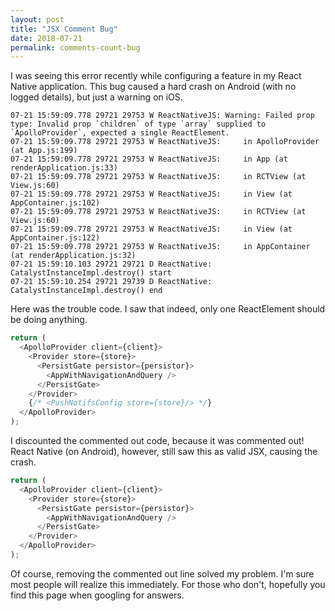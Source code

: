 ```yaml
---
layout: post
title: "JSX Comment Bug"
date: 2018-07-21
permalink: comments-count-bug
---
```


I was seeing this error recently while configuring a feature in my React Native application.
This bug caused a hard crash on Android (with no logged details), but just a warning on iOS.

```
07-21 15:59:09.778 29721 29753 W ReactNativeJS: Warning: Failed prop type: Invalid prop `children` of type `array` supplied to `ApolloProvider`, expected a single ReactElement.
07-21 15:59:09.778 29721 29753 W ReactNativeJS:     in ApolloProvider (at App.js:199)
07-21 15:59:09.778 29721 29753 W ReactNativeJS:     in App (at renderApplication.js:33)
07-21 15:59:09.778 29721 29753 W ReactNativeJS:     in RCTView (at View.js:60)
07-21 15:59:09.778 29721 29753 W ReactNativeJS:     in View (at AppContainer.js:102)
07-21 15:59:09.778 29721 29753 W ReactNativeJS:     in RCTView (at View.js:60)
07-21 15:59:09.778 29721 29753 W ReactNativeJS:     in View (at AppContainer.js:122)
07-21 15:59:09.778 29721 29753 W ReactNativeJS:     in AppContainer (at renderApplication.js:32)
07-21 15:59:10.103 29721 29721 D ReactNative: CatalystInstanceImpl.destroy() start
07-21 15:59:10.254 29721 29739 D ReactNative: CatalystInstanceImpl.destroy() end
```

Here was the trouble code. I saw that indeed, only one ReactElement should be doing anything.

```javascript
return (
  <ApolloProvider client={client}>
    <Provider store={store}>
      <PersistGate persistor={persistor}>
        <AppWithNavigationAndQuery />
      </PersistGate>
    </Provider>
    {/* <PushNotifsConfig store={store}/> */}
  </ApolloProvider>
);
```

I discounted the commented out code, because it was commented out!
React Native (on Android), however, still saw this as valid JSX, causing the crash.

```javascript
return (
  <ApolloProvider client={client}>
    <Provider store={store}>
      <PersistGate persistor={persistor}>
        <AppWithNavigationAndQuery />
      </PersistGate>
    </Provider>
  </ApolloProvider>
);
```

Of course, removing the commented out line solved my problem. I'm sure most people will realize this immediately. For those who don't,
hopefully you find this page when googling for answers.
